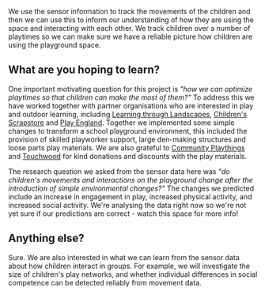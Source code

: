 
 We use the sensor information to track the movements of the children and then we can use this to inform our understanding of how they are using the space and interacting with each other. We track children over a number of playtimes so we can make sure we have a reliable picture how children are using the playground space.

## What are you hoping to learn?
One important motivating question for this project is *"how we can optimize playtimes so that children can make the most of them?"* To address this we have worked together with partner organisations who are interested in play and outdoor learning, including [Learning through Landscapes](https://www.ltl.org.uk/), [Children's Scrapstore](http://www.childrensscrapstore.co.uk/) and [Play England](http://www.playengland.org.uk/). Together we implemented some simple changes to transform a school playground environment, this included the provision of skilled playworker support, large den-making structures and loose parts play materials. We are also grateful to [Community Playthings](http://www.communityplaythings.eu/) and [Touchwood](http://touchwoodplay.co.uk/) for kind donations and discounts with the play materials.

The research question we asked from the sensor data here was *"do children's movements and interactions on the playground change after the introduction of simple environmental changes?"* The changes we predicted include an increase in engagement in play, increased physical activity, and increased social activity. We're analysing the data right now so we're not yet sure if our predictions are correct - watch this space for more info!
## Anything else?
Sure. We are also interested in what we can learn from the sensor data about how children interact in groups. For example, we will investigate the size of children's play networks, and whether individual differences in social competence can be detected reliably from movement data.
